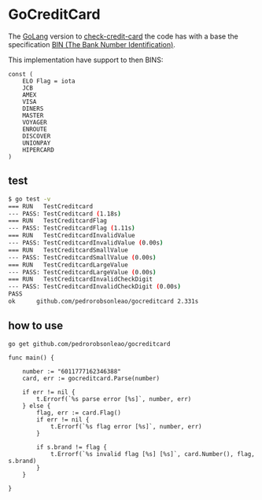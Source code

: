 # GoCreditCard

The [GoLang](https://go.dev/ (Build simple, secure, scalable systems with Go)) version to [check-credit-card](https://github.com/pedrorobsonleao/check-credit-card (a javascript creditcard number validator)) the code has with a base the specification [BIN (The Bank Number Identification)](https://www.bincodes.com/ (BIN Codes Credit Card & Debit Card Number Tools)).

This implementation have support to then BINS:

```golang
const (
	ELO Flag = iota
	JCB
	AMEX
	VISA
	DINERS
	MASTER
	VOYAGER
	ENROUTE
	DISCOVER
	UNIONPAY
	HIPERCARD
)
```
## test

```bash
$ go test -v
=== RUN   TestCreditcard
--- PASS: TestCreditcard (1.18s)
=== RUN   TestCreditcardFlag
--- PASS: TestCreditcardFlag (1.11s)
=== RUN   TestCreditcardInvalidValue
--- PASS: TestCreditcardInvalidValue (0.00s)
=== RUN   TestCreditcardSmallValue
--- PASS: TestCreditcardSmallValue (0.00s)
=== RUN   TestCreditcardLargeValue
--- PASS: TestCreditcardLargeValue (0.00s)
=== RUN   TestCreditcardInvalidCheckDigit
--- PASS: TestCreditcardInvalidCheckDigit (0.00s)
PASS
ok      github.com/pedrorobsonleao/gocreditcard 2.331s
```

## how to use

`go get github.com/pedrorobsonleao/gocreditcard`

```golang
func main() {

	number := "6011777162346388"
	card, err := gocreditcard.Parse(number)

	if err != nil {
		t.Errorf(`%s parse error [%s]`, number, err)
	} else {
		flag, err := card.Flag()
		if err != nil {
			t.Errorf(`%s flag error [%s]`, number, err)
		}

		if s.brand != flag {
			t.Errorf(`%s invalid flag [%s] [%s]`, card.Number(), flag, s.brand)
		}
	}

}

```

[1]:https://go.dev/ (Build simple, secure, scalable systems with Go)
[2]:https://github.com/pedrorobsonleao/check-credit-card (a javascript creditcard number validator)
[3]:https://www.bincodes.com/ (BIN Codes Credit Card & Debit Card Number Tools)